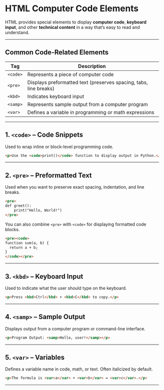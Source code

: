 # HTML Computer Code Elements

HTML provides special elements to display **computer code**, **keyboard input**, and other **technical content** in a way that’s easy to read and understand.

---

## Common Code-Related Elements

| Tag        | Description |
|------------|-------------|
| `<code>`   | Represents a piece of computer code |
| `<pre>`    | Displays preformatted text (preserves spacing, tabs, line breaks) |
| `<kbd>`    | Indicates keyboard input |
| `<samp>`   | Represents sample output from a computer program |
| `<var>`    | Defines a variable in programming or math expressions |

---

## 1. `<code>` – Code Snippets

Used to wrap inline or block-level programming code.

```html
<p>Use the <code>print()</code> function to display output in Python.</p>
```

---

## 2. `<pre>` – Preformatted Text

Used when you want to preserve exact spacing, indentation, and line breaks.

```html
<pre>
def greet():
    print("Hello, World!")
</pre>
```
You can also combine `<pre>` with `<code>` for displaying formatted code blocks.

```html
<pre><code>
function sum(a, b) {
  return a + b;
}
</code></pre>
```

---

## 3. `<kbd>` – Keyboard Input

Used to indicate what the user should type on the keyboard.

```html
<p>Press <kbd>Ctrl</kbd> + <kbd>C</kbd> to copy.</p>
```

---

## 4. `<samp>` – Sample Output

Displays output from a computer program or command-line interface.

```html
<p>Program Output: <samp>Hello, user!</samp></p>
```

---

## 5. `<var>` – Variables

Defines a variable name in code, math, or text. Often italicized by default.

```html
<p>The formula is <var>a</var> + <var>b</var> = <var>c</var>.</p>
```

---